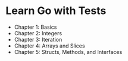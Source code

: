 # Learn Go with Tests
- Chapter 1: Basics
- Chapter 2: Integers
- Chapter 3: Iteration
- Chapter 4: Arrays and Slices
- Chapter 5: Structs, Methods, and Interfaces
